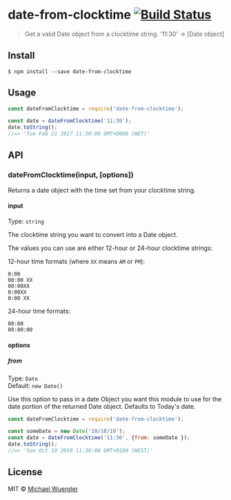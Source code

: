 # date-from-clocktime [![Build Status](https://travis-ci.org/radiovisual/date-from-clocktime.svg?branch=master)](https://travis-ci.org/radiovisual/date-from-clocktime)

> Get a valid Date object from a clocktime string. '11:30' → [Date object]


## Install

```
$ npm install --save date-from-clocktime
```


## Usage

```js
const dateFromClocktime = require('date-from-clocktime');

const date = dateFromClocktime('11:30');
date.toString();
//=> 'Tue Feb 21 2017 11:30:00 GMT+0000 (WET)'
```


## API

### dateFromClocktime(input, [options])

Returns a date object with the time set from your clocktime string.

#### input

Type: `string`

The clocktime string you want to convert into a Date object.

The values you can use are either 12-hour or 24-hour clocktime strings:

12-hour time formats (where `XX` means `AM` or `PM`):

```
0:00
00:00 XX
00:00XX
0:00XX
0:00 XX
```

24-hour time formats:

```
00:00
00:00:00
```

#### options

##### from

Type: `Date`<br>
Default: `new Date()`

Use this option to pass in a date Object you want this module to use for the date
portion of the returned Date object. Defaults to Today's date.

```js
const dateFromClocktime = require('date-from-clocktime');

const someDate = new Date('10/10/10');
const date = dateFromClocktime('11:30', {from: someDate });
date.toString();
//=> 'Sun Oct 10 2010 11:30:00 GMT+0100 (WEST)'
```


## License

MIT © [Michael Wuergler](http://numetriclabs.com)
